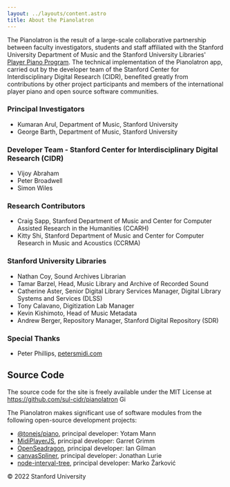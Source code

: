 ```yaml
---
layout: ../layouts/content.astro
title: About the Pianolatron
---
```


The Pianolatron is the result of a large-scale collaborative partnership between faculty investigators, students and staff affiliated with the Stanford University Department of Music and the Stanford University Libraries' [Player Piano Program](https://library.stanford.edu/projects/player-piano-program). The technical implementation of the Pianolatron app, carried out by the developer team of the Stanford Center for Interdisciplinary Digital Research (CIDR), benefited greatly from contributions by other project participants and members of the international player piano and open source software communities.

### Principal Investigators

- Kumaran Arul, Department of Music, Stanford University
- George Barth, Department of Music, Stanford University

### Developer Team - Stanford Center for Interdisciplinary Digital Research (CIDR)

- Vijoy Abraham
- Peter Broadwell
- Simon Wiles

### Research Contributors

- Craig Sapp, Stanford Department of Music and Center for Computer Assisted Research in the Humanities (CCARH)
- Kitty Shi, Stanford Department of Music and Center for Computer Research in Music and Acoustics (CCRMA)

### Stanford University Libraries

- Nathan Coy, Sound Archives Librarian
- Tamar Barzel, Head, Music Library and Archive of Recorded Sound
- Catherine Aster, Senior Digital Library Services Manager, Digital Library Systems and Services (DLSS)
- Tony Calavano, Digitization Lab Manager
- Kevin Kishimoto, Head of Music Metadata
- Andrew Berger, Repository Manager, Stanford Digital Repository (SDR)

### Special Thanks

- Peter Phillips, [petersmidi.com](https://www.petersmidi.com)

## Source Code

The source code for the site is freely available under the MIT License at https://github.com/sul-cidr/pianolatron <a href="https://github.com/sul-cidr/pianolatron" target="_blank" rel="noopener"><img src="/github.svg" height="14" width="14" alt="Github" /></a>

The Pianolatron makes significant use of software modules from the following open-source development projects:

- [@tonejs/piano](https://github.com/tambien/Piano), principal developer: Yotam Mann
- [MidiPlayerJS](https://github.com/grimmdude/MidiPlayerJS), principal developer: Garret Grimm
- [OpenSeadragon](https://github.com/openseadragon/openseadragon), principal developer: Ian Gilman
- [canvasSpliner](https://github.com/jonathanlurie/canvasSpliner), principal developer: Jonathan Lurie
- [node-interval-tree](https://github.com/ShieldBattery/node-interval-tree), principal developer: Marko Žarković

© 2022 Stanford University
